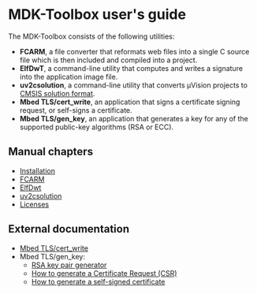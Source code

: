 # MDK-Toolbox user's guide

The MDK-Toolbox consists of the following utilities:

- **FCARM**, a file converter that reformats web files into a single C source file which is then included and compiled into a project.
- **ElfDwT**, a command-line utility that computes and writes a signature into the application image file.
- **uv2csolution**, a command-line utility that converts µVision projects to [CMSIS solution format](https://github.com/Open-CMSIS-Pack/cmsis-toolbox/blob/main/docs/YML-Input-Format.md).
- **Mbed TLS/cert_write**, an application that signs a certificate signing request, or self-signs a certificate.
- **Mbed TLS/gen_key**, an application that generates a key for any of the supported public-key algorithms (RSA or ECC).

## Manual chapters

- [Installation](./01_installation.md)
- [FCARM](./02_fcarm.md)
- [ElfDwt](./03_elfdwt.md)
- [uv2csolution](./04_uv2csolution.md)
- [Licenses](./licenses.md)

## External documentation

- [Mbed TLS/cert_write](https://mbed-tls.readthedocs.io/en/latest/kb/how-to/generate-a-self-signed-certificate/#command-to-generate-a-self-signed-certificate)
- Mbed TLS/gen_key:
    - [RSA key pair generator](https://mbed-tls.readthedocs.io/en/latest/kb/cryptography/rsa-key-pair-generator/)
    - [How to generate a Certificate Request (CSR)](https://mbed-tls.readthedocs.io/en/latest/kb/how-to/generate-a-certificate-request-csr/)
    - [How to generate a self-signed certificate](https://mbed-tls.readthedocs.io/en/latest/kb/how-to/generate-a-self-signed-certificate/)
